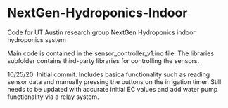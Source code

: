 # NextGen-Hydroponics-Indoor
Code for UT Austin research group NextGen Hydroponics indoor hydroponics system

Main code is contained in the sensor_controller_v1.ino file. The libraries subfolder contains third-party libraries for controlling the sensors.

10/25/20: Initial commit. Includes basica functionality such as reading sensor data and manually pressing the buttons on the irrigation timer. Still needs to be updated with accurate initial EC values and add water pump functionality via a relay system.
